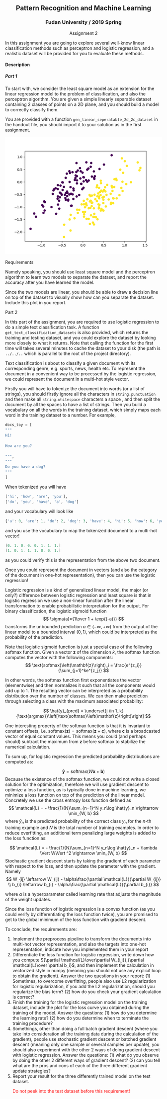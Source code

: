 ## <center>Pattern Recognition and Machine Learning</center>

### <center>Fudan University / 2019 Spring</center>

<center>Assignment 2</center>

In this assignment you are going to explore several well-know linear classification methods such as perceptron and logistic regression, and a realistic dataset will be provided for you to evaluate these methods.

#### Description

##### Part 1

To start with, we consider the least square model as an extension for the linear regression model to the problem of classification, and also the perceptron algorithm. You are given a simple linearly separable dataset containing 2 classes of points on a 2D plane, and you should build a model to correctly classify them.

You are provided with a function `gen_linear_seperatable_2d_2c_dataset` in the handout file, you should import it to your solution as in the first assignment.

![dataset](./lin.png)

Requirements

Namely speaking, you should use least square model and the perceptron algorithm to learn two models to separate the dataset, and report the accuracy after you have learned the model.

Since the two models are linear, you should be able to draw a decision line on top of the dataset to visually show how can you separate the dataset. Include this plot in you report.

Part 2

In this part of the assignment, you are required to use logistic regression to do a simple text classification task. A function `get_text_classification_datasets` is also provided, which returns the training and testing dataset, and you could explore the dataset by looking more closely to what it returns. Note that calling the function for the first time will takes several minutes to cache the dataset to your disk (the path is `../../..` which is parallel to the root of the project directory).

Text classification is about to classify a given document with its corresponding genre, e.g. sports, news, health etc. To represent the document in a convenient way to be processed by the logistic regression, we could represent the document in a multi-hot style vector.

Firstly you will have to tokenize the document into words (or a list of strings), you should firstly ignore all the characters in `string.punctuation` and then make all `string.whitespace` characters a space , and then split the document by all the spaces to have a list of strings. Then you build a vocabulary on all the words in the training dataset, which simply maps each word in the training dataset to a number. For example, 

```python
docs_toy = [
"""
Hi!

How are you?

""",
"""
Do you have a dog?
"""
]
```

When tokenized you will have

```python
['hi', 'how', 'are', 'you'],
['do', 'you', 'have', 'a', 'dog']
```

and your vocabulary will look like

```python
{'a': 0, 'are': 1, 'do': 2, 'dog': 3, 'have': 4, 'hi': 5, 'how': 6, 'you': 7}
```

and you use the vocabulary to map the tokenized document to a multi-hot vector!

```python
[0. 1. 0. 0. 0. 1. 1. 1.]
[1. 0. 1. 1. 1. 0. 0. 1.]
```

as you could verify this is the representation from the above two document.

Once you could represent the document in vectors (and also the category of the document in one-hot representation), then you can use the logistic regression!

Logistic regression is a kind of generalized linear model, the major (or only?) difference between logistic regression and least square is that in logistic regression we use a non-linear function after the linear transformation to enable probabilistic interpretation for the output. For binary classification, the logistic  sigmoid function
$$
\sigma(a)={1\over 1 + \exp{(-a)}}
$$
transforms the unbounded prediction $a\in(-\infty,+\infty)$ from the output of the linear model to a bounded interval $(0, 1)$, which could be interpreted as the probability of the prediction.

Note that logistic sigmoid function is just a special case of the following softmax function. Given a vector $\mathbf{z}$ of the dimension $k​$, the softmax function computes the vector with the following components:
$$
 \text{softmax}\left(\mathbf{z}\right)_i = \frac{e^{z_i}}{\sum_{j=1}^ke^{z_j}} 
$$


In other words, the softmax function first exponentiates the vector (elementwise) and then normalizes it such that all the components would add up to 1. The resulting vector can be interpreted as a probability distribution over the number of classes. We can then make prediction through selecting a class with the maximum associated probability:

$$
 \hat{y}_{pred} = \underset{j \in 1..k}{\text{argmax}}\left[\text{softmax}\left(\mathbf{z}\right)\right] 
$$


One interesting property of the softmax function is that it is invariant to constant offsets, i.e. $\text{softmax}\left(\mathbf{z}\right) = \text{softmax}\left(\mathbf{z} + \mathbf{c}\right)$, where $\mathbf{c}$ is a broadcasted vector of equal constant values. This means you could (and perhaps should) subtract the maximum from $\textbf{z}$ before $\text{softmax}$ to stabilize the numerical calculation.

To sum up, for logistic regression the predicted probability distributions are computed as:

$$
 \mathbf{\hat{y}} = \text{softmax}\left(W\mathbf{x} + \mathbf{b}\right)
$$
Because the existence of the softmax function, we could not write a closed solution for the optimization, therefore we will use gradient descent to optimize a loss function, as is typically done in machine learning, we minimize a loss function on top of the prediction of the linear model. Concretely we use the cross entropy loss function defined as
$$
\mathcal{L} = - \frac{1}{N}\sum_{n=1}^N y_n\log \hat{y}_n \rightarrow \min_{W, b}
$$
where $\hat{y}_n$ is the predicted probability of the correct class $y_n$ for the $n$-th training example and $N$ is the total number of training examples. In order to reduce overfitting, an additional term penalizing large weights is added to the loss function as:

$$
\mathcal{L} = - \frac{1}{N}\sum_{n=1}^N y_n\log \hat{y}_n + \lambda \Vert W\Vert ^2 \rightarrow \min_{W, b}
$$
Stochastic gradient descent starts by taking the gradient of each parameter with respect to the loss, and then update the parameter with the gradient. Namely
$$
W_{ij} \leftarrow W_{ij} - \alpha\frac{\partial \mathcal{L}}{\partial W_{ij}} \\
b_{i} \leftarrow b_{i} - \alpha\frac{\partial \mathcal{L}}{\partial b_{i}}
$$

where $\alpha$ is a hyperparameter called learning rate that adjusts the magnitude of the weight updates.

Since the loss function of logistic regression is a convex function (as you could verify by differentiating the loss function twice), you are promised to get to the global minimum of the loss function with gradient descent.

To conclude, the requirements are:

1. Implement the preprocess pipeline to transform the documents into multi-hot vector representation, and also the targets into one-hot representation, indicate how you implemented them in your report
2. Differentiate the loss function for logistic regression, write down how you compute ${\partial \mathcal{L}\over\partial W_{i,j}},{\partial \mathcal{L}\over \partial b_i}$, and then implement the calculation in vectorized style in numpy (meaning you should not use any explicit loop to obtain the gradient). Answer the two questions in your report: (1) Sometimes, to overcome overfitting, people also use L2 regularization for logistic regularization, if you add the L2 regularization, should you regularize the bias term? (2) how do you check your gradient calculation is correct?
3. Finish the training for the logistic regression model on the training dataset, include the plot for the loss curve you obtained during the training of the model. Answer the questions: (1) how do you determine the learning rate? (2) how do you determine when to terminate the training procedure?
4. Somethings, other than doing a full batch gradient descent (where you take into consideration all the training data during the calculation of the gradient), people use stochastic gradient descent or batched gradient descent (meaning only one sample or several samples per update), you should also experiment with the other 2 ways of doing gradient descent with logistic regression. Answer the questions: (1) what do you observe by doing the other 2 different ways of gradient descent? (2) can you tell what are the pros and cons of each of the three different gradient update strategies?
5. Report your result for the three differently trained model on the test dataset. <p style="color:red">Do not peek into the test dataset before this requirement!</p>